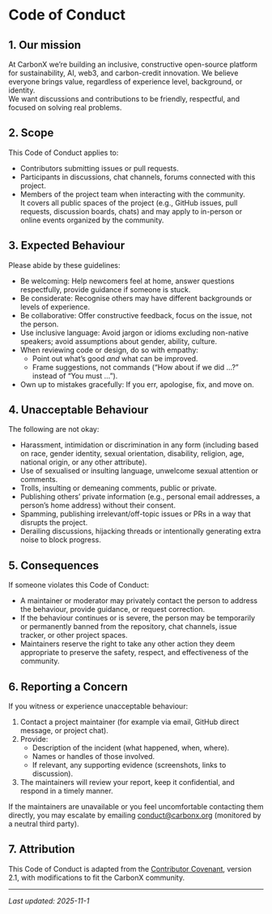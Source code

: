 # Code of Conduct

## 1. Our mission  
At CarbonX we’re building an inclusive, constructive open-source platform for sustainability, AI, web3, and carbon-credit innovation. We believe everyone brings value, regardless of experience level, background, or identity.  
We want discussions and contributions to be friendly, respectful, and focused on solving real problems.  

## 2. Scope  
This Code of Conduct applies to:  
- Contributors submitting issues or pull requests.  
- Participants in discussions, chat channels, forums connected with this project.  
- Members of the project team when interacting with the community.  
It covers all public spaces of the project (e.g., GitHub issues, pull requests, discussion boards, chats) and may apply to in-person or online events organized by the community.

## 3. Expected Behaviour  
Please abide by these guidelines:  
- Be welcoming: Help newcomers feel at home, answer questions respectfully, provide guidance if someone is stuck.  
- Be considerate: Recognise others may have different backgrounds or levels of experience.  
- Be collaborative: Offer constructive feedback, focus on the issue, not the person.  
- Use inclusive language: Avoid jargon or idioms excluding non-native speakers; avoid assumptions about gender, ability, culture.  
- When reviewing code or design, do so with empathy:  
  - Point out what’s good *and* what can be improved.  
  - Frame suggestions, not commands (“How about if we did …?” instead of “You must …”).  
- Own up to mistakes gracefully: If you err, apologise, fix, and move on.

## 4. Unacceptable Behaviour  
The following are not okay:  
- Harassment, intimidation or discrimination in any form (including based on race, gender identity, sexual orientation, disability, religion, age, national origin, or any other attribute).  
- Use of sexualised or insulting language, unwelcome sexual attention or comments.  
- Trolls, insulting or demeaning comments, public or private.  
- Publishing others’ private information (e.g., personal email addresses, a person’s home address) without their consent.  
- Spamming, publishing irrelevant/off-topic issues or PRs in a way that disrupts the project.  
- Derailing discussions, hijacking threads or intentionally generating extra noise to block progress.

## 5. Consequences  
If someone violates this Code of Conduct:  
- A maintainer or moderator may privately contact the person to address the behaviour, provide guidance, or request correction.  
- If the behaviour continues or is severe, the person may be temporarily or permanently banned from the repository, chat channels, issue tracker, or other project spaces.  
- Maintainers reserve the right to take any other action they deem appropriate to preserve the safety, respect, and effectiveness of the community.

## 6. Reporting a Concern  
If you witness or experience unacceptable behaviour:  
1. Contact a project maintainer (for example via email, GitHub direct message, or project chat).  
2. Provide:  
   - Description of the incident (what happened, when, where).  
   - Names or handles of those involved.  
   - If relevant, any supporting evidence (screenshots, links to discussion).  
3. The maintainers will review your report, keep it confidential, and respond in a timely manner.

If the maintainers are unavailable or you feel uncomfortable contacting them directly, you may escalate by emailing conduct@carbonx.org (monitored by a neutral third party).  

## 7. Attribution  
This Code of Conduct is adapted from the [Contributor Covenant](https://www.contributor-covenant.org), version 2.1, with modifications to fit the CarbonX community.

---

*Last updated: 2025-11-1*  
